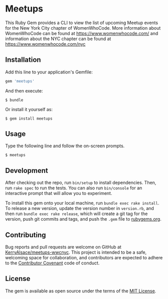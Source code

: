 # Meetups

This Ruby Gem provides a CLI to view the list of upcoming Meetup events for the New York City chapter of WomenWhoCode. More information about WomenWhoCode can be found at https://www.womenwhocode.com/ and information about the NYC chapter can be found at https://www.womenwhocode.com/nyc 

## Installation

Add this line to your application's Gemfile:

```ruby
gem 'meetups'
```

And then execute:

    $ bundle

Or install it yourself as:

    $ gem install meetups

## Usage

Type the following line and follow the on-screen prompts.

    $ meetups

## Development

After checking out the repo, run `bin/setup` to install dependencies. Then, run `rake spec` to run the tests. You can also run `bin/console` for an interactive prompt that will allow you to experiment.

To install this gem onto your local machine, run `bundle exec rake install`. To release a new version, update the version number in `version.rb`, and then run `bundle exec rake release`, which will create a git tag for the version, push git commits and tags, and push the `.gem` file to [rubygems.org](https://rubygems.org).

## Contributing

Bug reports and pull requests are welcome on GitHub at [KerryAlsace/meetups-wwcnyc](https://github.com/KerryAlsace/meetups-wwcnyc). This project is intended to be a safe, welcoming space for collaboration, and contributors are expected to adhere to the [Contributor Covenant](http://contributor-covenant.org) code of conduct.


## License

The gem is available as open source under the terms of the [MIT License](http://opensource.org/licenses/MIT).

